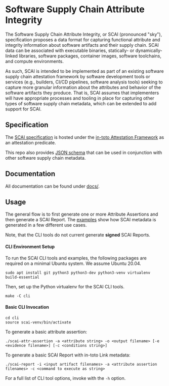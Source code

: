 # Software Supply Chain Attribute Integrity

The Software Supply Chain Attribute Integrity, or SCAI (pronounced "sky"), specification proposes a data
format for capturing functional attribute and integrity information about software artifacts and their supply
chain. SCAI data can be associated with executable binaries, statically- or dynamically-linked libraries,
software packages, container images, software toolchains, and compute environments.

As such, SCAI is intended to be implemented as part of an existing software supply chain attestation
framework by software development tools or services (e.g., builders, CI/CD pipelines, software analysis tools)
seeking to capture more granular information about the attributes and behavior of the software artifacts they
produce. That is, SCAI assumes that implementers will have appropriate processes and tooling in place for
capturing other types of software supply chain metadata, which can be extended to add support for SCAI.

## Specification

The [SCAI specification] is hosted under the [in-toto Attestation Framework]
as an attestation predicate.

This repo also provides [JSON schema](schema/) that can be used in conjunction
with other software supply chain metadata.

## Documentation

All documentation can be found under [docs/](docs/).

## Usage

The general flow is to first generate one or more Attribute
Assertions and then generate a SCAI Report. The
[examples](examples/) show
how SCAI metadata is generated in a few different use cases.

Note, that the CLI tools do not current generate **signed**
SCAI Reports.

#### CLI Environment Setup

To run the SCAI CLI tools and examples, the following packages
are required on a minimal Ubuntu system. We assume Ubuntu 20.04.

```
sudo apt install git python3 python3-dev python3-venv virtualenv build-essential
```

Then, set up the Python virtualenv for the SCAI CLI tools.

```
make -C cli
```

#### Basic CLI Invocation

```
cd cli
source scai-venv/bin/activate
```

To generate a basic attribute assertion:
```
./scai-attr-assertion -a <attribute string> -o <output filename> [-e <evidence filename>] [-c <conditions string>]
```

To generate a basic SCAI Report with in-toto Link metadata:
```
./scai-report -i <input artifact filenames> -a <attribute assertion filenames> -c <command to execute as string>
```

For a full list of CLI tool options, invoke with the `-h` option.

[SCAI specification]: https://github.com/in-toto/attestation/blob/main/spec/predicates/scai.md
[in-toto Attestation Framework]: https://github.com/in-toto/attestation/tree/main/spec
